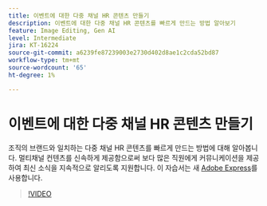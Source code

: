 ```yaml
---
title: 이벤트에 대한 다중 채널 HR 콘텐츠 만들기
description: 이벤트에 대한 다중 채널 HR 콘텐츠를 빠르게 만드는 방법 알아보기
feature: Image Editing, Gen AI
level: Intermediate
jira: KT-16224
source-git-commit: a6239fe87239003e2730d402d8ae1c2cda52bd87
workflow-type: tm+mt
source-wordcount: '65'
ht-degree: 1%

---
```


# 이벤트에 대한 다중 채널 HR 콘텐츠 만들기

조직의 브랜드와 일치하는 다중 채널 HR 콘텐츠를 빠르게 만드는 방법에 대해 알아봅니다. 멀티채널 컨텐츠를 신속하게 제공함으로써 보다 많은 직원에게 커뮤니케이션을 제공하여 최신 소식을 지속적으로 알리도록 지원합니다. 이 자습서는 새 [Adobe Express](https://www.adobe.com/express/)를 사용합니다.

>[!VIDEO](https://video.tv.adobe.com/v/3434604?quality=12&learn=on&hidetitle=true&captions=kor)
